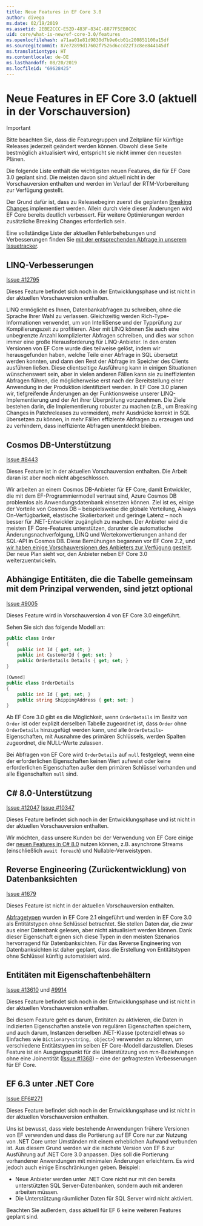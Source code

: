 ```yaml
---
title: Neue Features in EF Core 3.0
author: divega
ms.date: 02/19/2019
ms.assetid: 2EBE2CCC-E52D-483F-834C-8877F5EB0C0C
uid: core/what-is-new/ef-core-3.0/features
ms.openlocfilehash: a71aa01e81d9830d7b9e6cb01c200851100a15df
ms.sourcegitcommit: 87e72899d17602f7526d6ccd22f3c8ee844145df
ms.translationtype: HT
ms.contentlocale: de-DE
ms.lasthandoff: 08/20/2019
ms.locfileid: "69628425"
---
```

# <a name="new-features-included-in-ef-core-30-currently-in-preview"></a>Neue Features in EF Core 3.0 (aktuell in der Vorschauversion)

> [!IMPORTANT]
> Bitte beachten Sie, dass die Featuregruppen und Zeitpläne für künftige Releases jederzeit geändert werden können. Obwohl diese Seite bestmöglich aktualisiert wird, entspricht sie nicht immer den neuesten Plänen.

Die folgende Liste enthält die wichtigsten neuen Features, die für EF Core 3.0 geplant sind.
Die meisten davon sind aktuell nicht in der Vorschauversion enthalten und werden im Verlauf der RTM-Vorbereitung zur Verfügung gestellt.

Der Grund dafür ist, dass zu Releasebeginn zuerst die geplanten [Breaking Changes](xref:core/what-is-new/ef-core-3.0/breaking-changes) implementiert werden.
Allein durch viele dieser Änderungen wird EF Core bereits deutlich verbessert.
Für weitere Optimierungen werden zusätzliche Breaking Changes erforderlich sein. 

Eine vollständige Liste der aktuellen Fehlerbehebungen und Verbesserungen finden Sie [mit der entsprechenden Abfrage in unserem Issuetracker](https://github.com/aspnet/EntityFrameworkCore/issues?q=is%3Aopen+is%3Aissue+milestone%3A3.0.0+sort%3Areactions-%2B1-desc).

## <a name="linq-improvements"></a>LINQ-Verbesserungen 

[Issue #12795](https://github.com/aspnet/EntityFrameworkCore/issues/12795)

Dieses Feature befindet sich noch in der Entwicklungsphase und ist nicht in der aktuellen Vorschauversion enthalten.

LINQ ermöglicht es Ihnen, Datenbankabfragen zu schreiben, ohne die Sprache Ihrer Wahl zu verlassen. Gleichzeitig werden Rich-Type-Informationen verwendet, um von IntelliSense und der Typprüfung zur Kompilierungszeit zu profitieren.
Aber mit LINQ können Sie auch eine unbegrenzte Anzahl komplizierter Abfragen schreiben, und dies war schon immer eine große Herausforderung für LINQ-Anbieter.
In den ersten Versionen von EF Core wurde dies teilweise gelöst, indem wir herausgefunden haben, welche Teile einer Abfrage in SQL übersetzt werden konnten, und dann den Rest der Abfrage im Speicher des Clients ausführen ließen.
Diese clientseitige Ausführung kann in einigen Situationen wünschenswert sein, aber in vielen anderen Fällen kann sie zu ineffizienten Abfragen führen, die möglicherweise erst nach der Bereitstellung einer Anwendung in der Produktion identifiziert werden.
In EF Core 3.0 planen wir, tiefgreifende Änderungen an der Funktionsweise unserer LINQ-Implementierung und der Art ihrer Überprüfung vorzunehmen.
Die Ziele bestehen darin, die Implementierung robuster zu machen (z.B., um Breaking Changes in Patchreleases zu vermeiden), mehr Ausdrücke korrekt in SQL übersetzen zu können, in mehr Fällen effiziente Abfragen zu erzeugen und zu verhindern, dass ineffiziente Abfragen unentdeckt bleiben.

## <a name="cosmos-db-support"></a>Cosmos DB-Unterstützung 

[Issue #8443](https://github.com/aspnet/EntityFrameworkCore/issues/8443)

Dieses Feature ist in der aktuellen Vorschauversion enthalten. Die Arbeit daran ist aber noch nicht abgeschlossen. 

Wir arbeiten an einem Cosmos DB-Anbieter für EF Core, damit Entwickler, die mit dem EF-Programmiermodell vertraut sind, Azure Cosmos DB problemlos als Anwendungsdatenbank einsetzen können.
Ziel ist es, einige der Vorteile von Cosmos DB – beispielsweise die globale Verteilung, Always On-Verfügbarkeit, elastische Skalierbarkeit und geringe Latenz – noch besser für .NET-Entwickler zugänglich zu machen.
Der Anbieter wird die meisten EF Core-Features unterstützen, darunter die automatische Änderungsnachverfolgung, LINQ und Wertekonvertierungen anhand der SQL-API in Cosmos DB.
Diese Bemühungen begannen vor EF Core 2.2, und [wir haben einige Vorschauversionen des Anbieters zur Verfügung gestellt](https://blogs.msdn.microsoft.com/dotnet/2018/10/17/announcing-entity-framework-core-2-2-preview-3/).
Der neue Plan sieht vor, den Anbieter neben EF Core 3.0 weiterzuentwickeln. 

## <a name="dependent-entities-sharing-the-table-with-the-principal-are-now-optional"></a>Abhängige Entitäten, die die Tabelle gemeinsam mit dem Prinzipal verwenden, sind jetzt optional

[Issue #9005](https://github.com/aspnet/EntityFrameworkCore/issues/9005)

Dieses Feature wird in Vorschauversion 4 von EF Core 3.0 eingeführt.

Sehen Sie sich das folgende Modell an:
```C#
public class Order
{
    public int Id { get; set; }
    public int CustomerId { get; set; }
    public OrderDetails Details { get; set; }
}

[Owned]
public class OrderDetails
{
    public int Id { get; set; }
    public string ShippingAddress { get; set; }
}
```

Ab EF Core 3.0 gibt es die Möglichkeit, wenn `OrderDetails` im Besitz von `Order` ist oder explizit derselben Tabelle zugeordnet ist, dass `Order` ohne `OrderDetails` hinzugefügt werden kann, und alle `OrderDetails`-Eigenschaften, mit Ausnahme des primären Schlüssels, werden Spalten zugeordnet, die NULL-Werte zulassen.

Bei Abfragen von EF Core wird `OrderDetails` auf `null` festgelegt, wenn eine der erforderlichen Eigenschaften keinen Wert aufweist oder keine erforderlichen Eigenschaften außer dem primären Schlüssel vorhanden und alle Eigenschaften `null` sind.

## <a name="c-80-support"></a>C# 8.0-Unterstützung

[Issue #12047](https://github.com/aspnet/EntityFrameworkCore/issues/12047)
[Issue #10347](https://github.com/aspnet/EntityFrameworkCore/issues/10347)

Dieses Feature befindet sich noch in der Entwicklungsphase und ist nicht in der aktuellen Vorschauversion enthalten.

Wir möchten, dass unsere Kunden bei der Verwendung von EF Core einige der [neuen Features in C# 8.0](https://blogs.msdn.microsoft.com/dotnet/2018/11/12/building-c-8-0/) nutzen können, z.B. asynchrone Streams (einschließlich `await foreach`) und Nullable-Verweistypen.

## <a name="reverse-engineering-of-database-views"></a>Reverse Engineering (Zurückentwicklung) von Datenbanksichten

[Issue #1679](https://github.com/aspnet/EntityFrameworkCore/issues/1679)

Dieses Feature ist nicht in der aktuellen Vorschauversion enthalten.

[Abfragetypen](xref:core/modeling/query-types) wurden in EF Core 2.1 eingeführt und werden in EF Core 3.0 als Entitätstypen ohne Schlüssel betrachtet. Sie stellen Daten dar, die zwar aus einer Datenbank gelesen, aber nicht aktualisiert werden können.
Dank dieser Eigenschaft eignen sich diese Typen in den meisten Szenarios hervorragend für Datenbanksichten. Für das Reverse Engineering von Datenbanksichten ist daher geplant, dass die Erstellung von Entitätstypen ohne Schlüssel künftig automatisiert wird.

## <a name="property-bag-entities"></a>Entitäten mit Eigenschaftenbehältern

[Issue #13610](https://github.com/aspnet/EntityFrameworkCore/issues/13610) und [#9914](https://github.com/aspnet/EntityFrameworkCore/issues/9914)

Dieses Feature befindet sich noch in der Entwicklungsphase und ist nicht in der aktuellen Vorschauversion enthalten. 

Bei diesem Feature geht es darum, Entitäten zu aktivieren, die Daten in indizierten Eigenschaften anstelle von regulären Eigenschaften speichern, und auch darum, Instanzen derselben .NET-Klasse (potenziell etwas so Einfaches wie `Dictionary<string, object>`) verwenden zu können, um verschiedene Entitätstypen im selben EF Core-Modell darzustellen.
Dieses Feature ist ein Ausgangspunkt für die Unterstützung von m:n-Beziehungen ohne eine Joinentität ([Issue #1368](https://github.com/aspnet/EntityFrameworkCore/issues/1368)) – eine der gefragtesten Verbesserungen für EF Core.

## <a name="ef-63-on-net-core"></a>EF 6.3 unter .NET Core

[Issue EF6#271](https://github.com/aspnet/EntityFramework6/issues/271)

Dieses Feature befindet sich noch in der Entwicklungsphase und ist nicht in der aktuellen Vorschauversion enthalten. 

Uns ist bewusst, dass viele bestehende Anwendungen frühere Versionen von EF verwenden und dass die Portierung auf EF Core nur zur Nutzung von .NET Core unter Umständen mit einem erheblichen Aufwand verbunden ist.
Aus diesem Grund werden wir die nächste Version von EF 6 zur Ausführung auf .NET Core 3.0 anpassen.
Dies soll die Portierung vorhandener Anwendungen mit minimalen Änderungen erleichtern.
Es wird jedoch auch einige Einschränkungen geben. Beispiel:
- Neue Anbieter werden unter .NET Core nicht nur mit den bereits unterstützten SQL Server-Datenbanken, sondern auch mit anderen arbeiten müssen.
- Die Unterstützung räumlicher Daten für SQL Server wird nicht aktiviert.

Beachten Sie außerdem, dass aktuell für EF 6 keine weiteren Features geplant sind.
